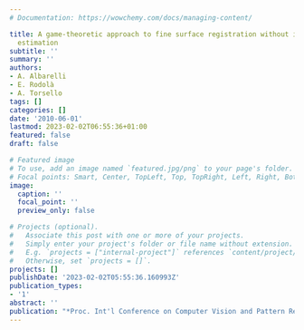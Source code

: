 ```yaml
---
# Documentation: https://wowchemy.com/docs/managing-content/

title: A game-theoretic approach to fine surface registration without initial motion
  estimation
subtitle: ''
summary: ''
authors:
- A. Albarelli
- E. Rodolà
- A. Torsello
tags: []
categories: []
date: '2010-06-01'
lastmod: 2023-02-02T06:55:36+01:00
featured: false
draft: false

# Featured image
# To use, add an image named `featured.jpg/png` to your page's folder.
# Focal points: Smart, Center, TopLeft, Top, TopRight, Left, Right, BottomLeft, Bottom, BottomRight.
image:
  caption: ''
  focal_point: ''
  preview_only: false

# Projects (optional).
#   Associate this post with one or more of your projects.
#   Simply enter your project's folder or file name without extension.
#   E.g. `projects = ["internal-project"]` references `content/project/deep-learning/index.md`.
#   Otherwise, set `projects = []`.
projects: []
publishDate: '2023-02-02T05:55:36.160993Z'
publication_types:
- '1'
abstract: ''
publication: "*Proc. Int'l Conference on Computer Vision and Pattern Recognition (CVPR)*"
---
```

